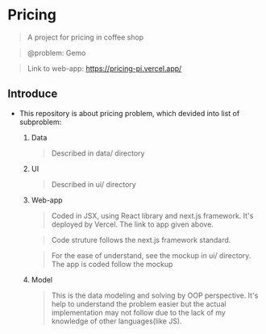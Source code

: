 
# Pricing


> A project for pricing in coffee shop

> @problem: Gemo

> Link to web-app: https://pricing-pi.vercel.app/

## Introduce

- This repository is about pricing problem, which devided into list of subproblem:
	
	1. Data
		> Described in data/ directory

	2. UI
		> Described in ui/ directory

	3. Web-app
		> Coded in JSX, using React library and next.js framework. It's deployed by Vercel. The link to app given above.
		
		> Code struture follows the next.js framework standard.
		
		> For the ease of understand, see the mockup in ui/ directory. The app is coded follow the mockup

	4. Model
		> This is the data modeling and solving by OOP perspective. It's help to understand the problem easier but the actual implementation may not follow due to the lack of my knowledge of other languages(like JS).

